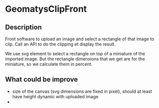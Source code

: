 # GeomatysClipFront

## Description
Front software to upload an image and select a rectangle of that image to clip.
Call an API to do the clipping et display the result.

We use svg element to select a rectangle on top of a miniature of the imported image.
But the rectangle dimensions that we get are for the miniature, so we calculate them in percent.


## What could be improve
- size of the canvas (svg dimensions are fixed in pixel), should at least have height dynamic with uploaded image
- 
